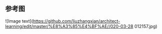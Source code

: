 ## 参考图
![Image text](https://github.com/liuzhangxian/architect-learning/edit/master/%E8%A3%85%E4%BF%AE//020-03-28 012157.jpg)